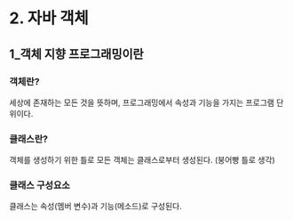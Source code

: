 # 2. 자바 객체

## 1_객체 지향 프로그래밍이란

### 객체란?

세상에 존재하는 모든 것을 뜻하며, 프로그래밍에서 속성과 기능을 가지는 프로그램 단위이다.



### 클래스란?

객체를 생성하기 위한 틀로 모든 객체는 클래스로부터 생성된다. (붕어빵 틀로 생각)



### 클래스 구성요소

클래스는 속성(멤버 변수)과 기능(메소드)로 구성된다.

